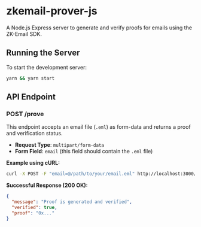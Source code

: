 # zkemail-prover-js

A Node.js Express server to generate and verify proofs for emails using the ZK-Email SDK.

## Running the Server

To start the development server:

```bash
yarn && yarn start
```

## API Endpoint

### POST /prove

This endpoint accepts an email file (`.eml`) as form-data and returns a proof and verification status.

- **Request Type**: `multipart/form-data`
- **Form Field**: `email` (this field should contain the `.eml` file)

**Example using cURL:**

```bash
curl -X POST -F "email=@/path/to/your/email.eml" http://localhost:3000/prove
```

**Successful Response (200 OK):**

```json
{
  "message": "Proof is generated and verified",
  "verified": true,
  "proof": "0x..."
}
```


